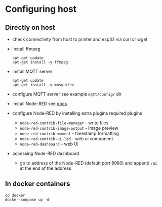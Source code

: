 # Configuring host

## Directly on host

- check connectivity from host to printer and esp32 via curl or wget
- install ffmpeg
  ```shell
  apt-get update
  apt-get install -y ffmpeg
  ```

- install MQTT server
  ```shell
  apt-get update
  apt-get install -y mosquitto
  ```

- configure MQTT server
  see example `mqtt/config/` dir

- install Node-RED
  see [docs](https://nodered.org/docs/getting-started/local)

- configure Node-RED by installing extra plugins
  required plugins
  - `node-red-contrib-file-manager` - write files
  - `node-red-contrib-image-output` - image preview
  - `node-red-contrib-moment` - timestamp formatting
  - `node-red-contrib-ui-led` - web ui component
  - `node-red-dashboard` - web UI

- accessing Node-RED dashboard
  - go to address of the Node-RED  (default port 8080) and append `/ui` at the end of the address

## In docker containers

```shell
cd docker
docker-compose up -d
```
